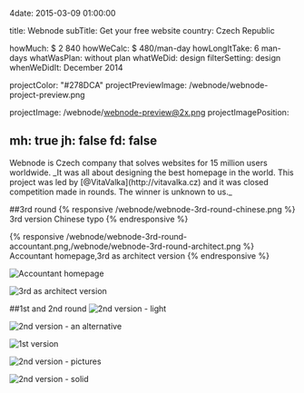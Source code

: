 4date: 2015-03-09 01:00:00

title: Webnode
subTitle: Get your free website
country: Czech Republic

howMuch: $ 2 840
howWeCalc: $ 480/man-day
howLongItTake: 6 man-days
whatWasPlan: without plan
whatWeDid: design
filterSetting: design
whenWeDidIt: December 2014

projectColor: "#278DCA"
projectPreviewImage: /webnode/webnode-project-preview.png

projectImage: /webnode/webnode-preview@2x.png
projectImagePosition:

mh: true
jh: false
fd: false
---


<div id="description" class="description">
Webnode is Czech company that solves websites for 15 million users worldwide.
_It was all about designing the best homepage in the world. This project was led by [@VitaValka](http://vitavalka.cz) and it was closed competition made in rounds. The winner is unknown to us._
</div>

##3rd round
{% responsive /webnode/webnode-3rd-round-chinese.png %}
3rd version Chinese typo
{% endresponsive %}

{% responsive /webnode/webnode-3rd-round-accountant.png,/webnode/webnode-3rd-round-architect.png %}
Accountant homepage,3rd as architect version
{% endresponsive %}

<img class="lazyload container-page left"
  data-src="/webnode/webnode-3rd-round-accountant.png"
  data-srcset="/webnode/webnode-3rd-round-accountant@2x.png 2000w,
          /webnode/webnode-3rd-round-accountant.png 1280w,
          /webnode/webnode-3rd-round-accountant.png 800w,"
  sizes="100%"
  alt="Accountant homepage">

<img class="lazyload container-page right"
  data-src="/webnode/webnode-3rd-round-architect.png"
  data-srcset="/webnode/webnode-3rd-round-architect@2x.png 2000w,
          /webnode/webnode-3rd-round-architect.png 1280w,
          /webnode/webnode-3rd-round-architect.png 800w,"
  sizes="100%"
  alt="3rd as architect version">


##1st and 2nd round
<img class="lazyload container-page"
  data-src="/webnode/webnode-process-1st.png"
  data-srcset="/webnode/webnode-process-1st@2x.png 2000w,
          /webnode/webnode-process-1st.png 1280w,
          /webnode/webnode-process-1st@small.png 800w,"
  sizes="100%"
  alt="2nd version - light">

<img class="lazyload container-page"
  data-src="/webnode/webnode-process-2nd-light.png"
  data-srcset="/webnode/webnode-process-2nd-light@2x.png 2000w,
          /webnode/webnode-process-2nd-light.png 1280w,
          /webnode/webnode-process-2nd-light@small.png 800w,"
  sizes="100%"
  alt="2nd version - an alternative">

<img class="lazyload container-page left"
  data-src="/webnode/webnode-process-2nd-alternative.png"
  data-srcset="/webnode/webnode-process-2nd-alternative@2x.png 2000w,
          /webnode/webnode-process-2nd-alternative.png 1280w,
          /webnode/webnode-process-2nd-alternative@small.png 800w,"
  sizes="100%"
  alt="1st version ">

<img class="lazyload container-page right"
  data-src="/webnode/webnode-process-2nd-alternative2.png"
  data-srcset="/webnode/webnode-process-2nd-alternative2@2x.png 2000w,
          /webnode/webnode-process-2nd-alternative2.png 1280w,
          /webnode/webnode-process-2nd-alternative2@small.png 800w,"
  sizes="100%"
  alt="2nd version - pictures">

<img class="lazyload container-page"
  data-src="/webnode/webnode-process-2nd-solid.png"
  data-srcset="/webnode/webnode-process-2nd-solid@2x.png 2000w,
          /webnode/webnode-process-2nd-solid.png 1280w,
          /webnode/webnode-process-2nd-solid@small.png 800w,"
  sizes="100%"
  alt="2nd version - solid">
